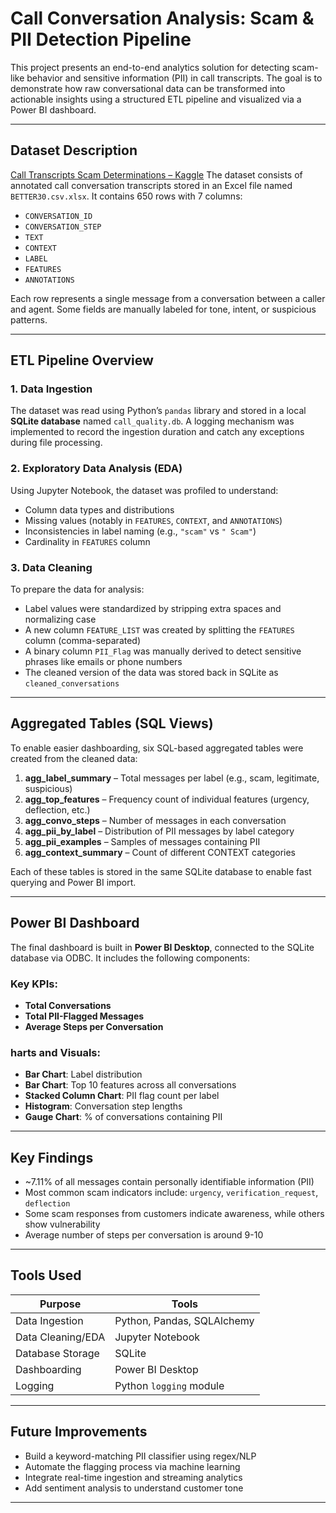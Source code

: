 # Call Conversation Analysis: Scam & PII Detection Pipeline

This project presents an end-to-end analytics solution for detecting scam-like behavior and sensitive information (PII) in call transcripts. The goal is to demonstrate how raw conversational data can be transformed into actionable insights using a structured ETL pipeline and visualized via a Power BI dashboard.

---

##  Dataset Description
[Call Transcripts Scam Determinations – Kaggle](https://www.kaggle.com/datasets/mealss/call-transcripts-scam-determinations)
The dataset consists of annotated call conversation transcripts stored in an Excel file named `BETTER30.csv.xlsx`. It contains 650 rows with 7 columns:
- `CONVERSATION_ID`
- `CONVERSATION_STEP`
- `TEXT`
- `CONTEXT`
- `LABEL`
- `FEATURES`
- `ANNOTATIONS`

Each row represents a single message from a conversation between a caller and agent. Some fields are manually labeled for tone, intent, or suspicious patterns.

---

## ETL Pipeline Overview

### 1. Data Ingestion
The dataset was read using Python’s `pandas` library and stored in a local **SQLite database** named `call_quality.db`. A logging mechanism was implemented to record the ingestion duration and catch any exceptions during file processing.

### 2. Exploratory Data Analysis (EDA)
Using Jupyter Notebook, the dataset was profiled to understand:
- Column data types and distributions
- Missing values (notably in `FEATURES`, `CONTEXT`, and `ANNOTATIONS`)
- Inconsistencies in label naming (e.g., `"scam"` vs `" Scam"`)
- Cardinality in `FEATURES` column

### 3. Data Cleaning
To prepare the data for analysis:
- Label values were standardized by stripping extra spaces and normalizing case
- A new column `FEATURE_LIST` was created by splitting the `FEATURES` column (comma-separated)
- A binary column `PII_Flag` was manually derived to detect sensitive phrases like emails or phone numbers
- The cleaned version of the data was stored back in SQLite as `cleaned_conversations`

---

##  Aggregated Tables (SQL Views)

To enable easier dashboarding, six SQL-based aggregated tables were created from the cleaned data:

1. **agg_label_summary** – Total messages per label (e.g., scam, legitimate, suspicious)
2. **agg_top_features** – Frequency count of individual features (urgency, deflection, etc.)
3. **agg_convo_steps** – Number of messages in each conversation
4. **agg_pii_by_label** – Distribution of PII messages by label category
5. **agg_pii_examples** – Samples of messages containing PII
6. **agg_context_summary** – Count of different CONTEXT categories

Each of these tables is stored in the same SQLite database to enable fast querying and Power BI import.

---

##  Power BI Dashboard

The final dashboard is built in **Power BI Desktop**, connected to the SQLite database via ODBC. It includes the following components:

### Key KPIs:
- **Total Conversations**
- **Total PII-Flagged Messages**
- **Average Steps per Conversation**

### harts and Visuals:
- **Bar Chart**: Label distribution
- **Bar Chart**: Top 10 features across all conversations
- **Stacked Column Chart**: PII flag count per label
- **Histogram**: Conversation step lengths
- **Gauge Chart**: % of conversations containing PII

---

##  Key Findings

- ~7.11% of all messages contain personally identifiable information (PII)
- Most common scam indicators include: `urgency`, `verification_request`, `deflection`
- Some scam responses from customers indicate awareness, while others show vulnerability
- Average number of steps per conversation is around 9-10

---

## Tools Used

| Purpose             | Tools                    |
|---------------------|--------------------------|
| Data Ingestion      | Python, Pandas, SQLAlchemy |
| Data Cleaning/EDA   | Jupyter Notebook         |
| Database Storage    | SQLite                   |
| Dashboarding        | Power BI Desktop         |
| Logging             | Python `logging` module  |

---

## Future Improvements

- Build a keyword-matching PII classifier using regex/NLP
- Automate the flagging process via machine learning
- Integrate real-time ingestion and streaming analytics
- Add sentiment analysis to understand customer tone

---

